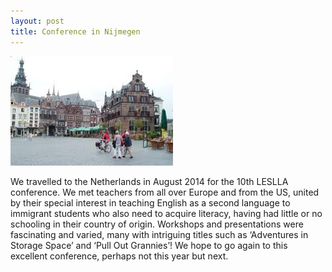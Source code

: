 ```yaml
---
layout: post
title: Conference in Nijmegen
---
```

![picture of Nijmegen](../images/Nijmegen.jpg) 

We travelled to the Netherlands in August 2014 for the 10th LESLLA conference.  We met teachers from all over Europe and from the US, united by their special interest in teaching English as a second language to immigrant students who also need to acquire literacy, having had little or no schooling in their country of origin.  Workshops and presentations were fascinating and varied, many with intriguing titles such as ‘Adventures in Storage Space’ and ‘Pull Out Grannies’!  We hope to go again to this excellent conference, perhaps not this year but next.

